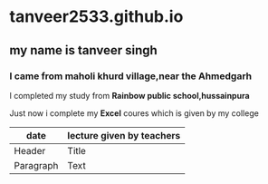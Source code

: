 # tanveer2533.github.io
## my name is tanveer singh    

### I came from maholi khurd village,near the Ahmedgarh 

I completed my study from **Rainbow public school,hussainpura**  

Just now i complete my **Excel** coures which is given by my college 

 | date  | lecture given by teachers  |
| ----------- | ----------- |
| Header | Title |
| Paragraph | Text |
